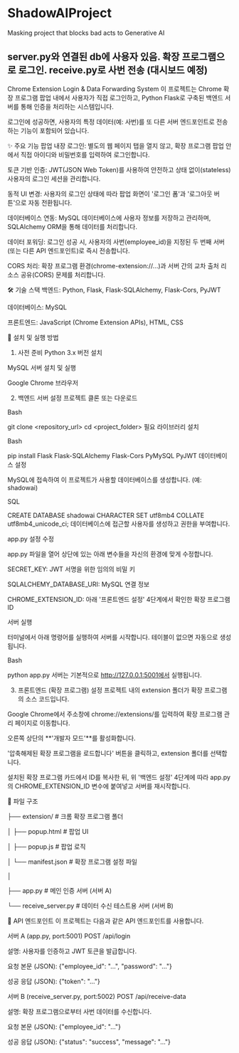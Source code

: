 # ShadowAIProject
Masking project that blocks bad acts to Generative AI

## server.py와 연결된 db에 사용자 있음. 확장 프로그램으로 로그인. receive.py로 사번 전송 (대시보드 예정)

Chrome Extension Login & Data Forwarding System
이 프로젝트는 Chrome 확장 프로그램 팝업 내에서 사용자가 직접 로그인하고, Python Flask로 구축된 백엔드 서버를 통해 인증을 처리하는 시스템입니다.

로그인에 성공하면, 사용자의 특정 데이터(예: 사번)를 또 다른 서버 엔드포인트로 전송하는 기능이 포함되어 있습니다.


✨ 주요 기능
팝업 내장 로그인: 별도의 웹 페이지 탭을 열지 않고, 확장 프로그램 팝업 안에서 직접 아이디와 비밀번호를 입력하여 로그인합니다.

토큰 기반 인증: JWT(JSON Web Token)를 사용하여 안전하고 상태 없이(stateless) 사용자의 로그인 세션을 관리합니다.

동적 UI 변경: 사용자의 로그인 상태에 따라 팝업 화면이 '로그인 폼'과 '로그아웃 버튼'으로 자동 전환됩니다.

데이터베이스 연동: MySQL 데이터베이스에 사용자 정보를 저장하고 관리하며, SQLAlchemy ORM을 통해 데이터를 처리합니다.

데이터 포워딩: 로그인 성공 시, 사용자의 사번(employee_id)을 지정된 두 번째 서버(또는 다른 API 엔드포인트)로 즉시 전송합니다.

CORS 처리: 확장 프로그램 환경(chrome-extension://...)과 서버 간의 교차 출처 리소스 공유(CORS) 문제를 처리합니다.


🛠️ 기술 스택
백엔드: Python, Flask, Flask-SQLAlchemy, Flask-Cors, PyJWT

데이터베이스: MySQL

프론트엔드: JavaScript (Chrome Extension APIs), HTML, CSS


🚀 설치 및 실행 방법

1. 사전 준비
Python 3.x 버전 설치

MySQL 서버 설치 및 실행

Google Chrome 브라우저


2. 백엔드 서버 설정
프로젝트 클론 또는 다운로드

Bash

git clone <repository_url>
cd <project_folder>
필요 라이브러리 설치

Bash

pip install Flask Flask-SQLAlchemy Flask-Cors PyMySQL PyJWT
데이터베이스 설정

MySQL에 접속하여 이 프로젝트가 사용할 데이터베이스를 생성합니다. (예: shadowai)

SQL

CREATE DATABASE shadowai CHARACTER SET utf8mb4 COLLATE utf8mb4_unicode_ci;
데이터베이스에 접근할 사용자를 생성하고 권한을 부여합니다.

app.py 설정 수정

app.py 파일을 열어 상단에 있는 아래 변수들을 자신의 환경에 맞게 수정합니다.

SECRET_KEY: JWT 서명을 위한 임의의 비밀 키

SQLALCHEMY_DATABASE_URI: MySQL 연결 정보

CHROME_EXTENSION_ID: 아래 '프론트엔드 설정' 4단계에서 확인한 확장 프로그램 ID

서버 실행

터미널에서 아래 명령어를 실행하여 서버를 시작합니다. 테이블이 없으면 자동으로 생성됩니다.

Bash

python app.py
서버는 기본적으로 http://127.0.0.1:5001에서 실행됩니다.

3. 프론트엔드 (확장 프로그램) 설정
프로젝트 내의 extension 폴더가 확장 프로그램의 소스 코드입니다.

Google Chrome에서 주소창에 chrome://extensions/를 입력하여 확장 프로그램 관리 페이지로 이동합니다.

오른쪽 상단의 **'개발자 모드'**를 활성화합니다.

'압축해제된 확장 프로그램을 로드합니다' 버튼을 클릭하고, extension 폴더를 선택합니다.

설치된 확장 프로그램 카드에서 ID를 복사한 뒤, 위 '백엔드 설정' 4단계에 따라 app.py의 CHROME_EXTENSION_ID 변수에 붙여넣고 서버를 재시작합니다.


📂 파일 구조


├── extension/                # 크롬 확장 프로그램 폴더

│   ├── popup.html            # 팝업 UI

│   ├── popup.js              # 팝업 로직

│   └── manifest.json         # 확장 프로그램 설정 파일

│

├── app.py                    # 메인 인증 서버 (서버 A)

└── receive_server.py         # 데이터 수신 테스트용 서버 (서버 B)


🔌 API 엔드포인트
이 프로젝트는 다음과 같은 API 엔드포인트를 사용합니다.

서버 A (app.py, port:5001)
POST /api/login

설명: 사용자를 인증하고 JWT 토큰을 발급합니다.

요청 본문 (JSON): {"employee_id": "...", "password": "..."}

성공 응답 (JSON): {"token": "..."}

서버 B (receive_server.py, port:5002)
POST /api/receive-data

설명: 확장 프로그램으로부터 사번 데이터를 수신합니다.

요청 본문 (JSON): {"employee_id": "..."}

성공 응답 (JSON): {"status": "success", "message": "..."}
